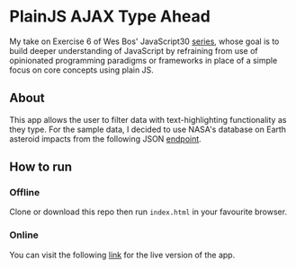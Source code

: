 # PlainJS AJAX Type Ahead
My take on Exercise 6 of Wes Bos' JavaScript30 [series](https://javascript30.com/), whose goal is to build deeper understanding of JavaScript by refraining from use of opinionated programming paradigms or frameworks in place of a simple focus on core concepts using plain JS.

## About
This app allows the user to filter data with text-highlighting functionality as they type. For the sample data, I decided to use NASA's database on Earth asteroid impacts from the following JSON [endpoint](https://data.nasa.gov/resource/y77d-th95.json).

## How to run
### Offline
Clone or download this repo then run `index.html` in your favourite browser.
### Online
You can visit the following [link](https://evblance-pjs-ajax-type-ahead.netlify.com) for the live version of the app.
